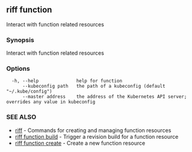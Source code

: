 ## riff function

Interact with function related resources

### Synopsis

Interact with function related resources

### Options

```
  -h, --help              help for function
      --kubeconfig path   the path of a kubeconfig (default "~/.kube/config")
      --master address    the address of the Kubernetes API server; overrides any value in kubeconfig
```

### SEE ALSO

* [riff](riff.md)	 - Commands for creating and managing function resources
* [riff function build](riff_function_build.md)	 - Trigger a revision build for a function resource
* [riff function create](riff_function_create.md)	 - Create a new function resource

